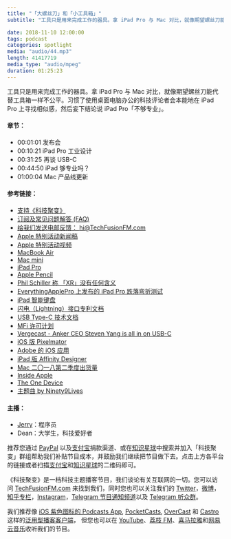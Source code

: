 ```yaml
---
title: "「大螺丝刀」和「小工具箱」"
subtitle: "工具只是用来完成工作的器具。拿 iPad Pro 与 Mac 对比，就像期望螺丝刀能代替工具箱一样不公平。习惯了使用桌面电脑办公的科技评论者会本能地在 iPad Pro 上寻找相似感，然后妄下结论说 iPad Pro「不够专业」。 "

date: 2018-11-10 12:00:00
tags: podcast
categories: spotlight
media: "audio/44.mp3"
length: 41417719 
media_type: "audio/mpeg"
duration: 01:25:23
---
```


工具只是用来完成工作的器具。拿 iPad Pro 与 Mac 对比，就像期望螺丝刀能代替工具箱一样不公平。习惯了使用桌面电脑办公的科技评论者会本能地在 iPad Pro 上寻找相似感，然后妄下结论说 iPad Pro「不够专业」。 

#### 章节：

- 00:01:01 发布会
- 00:10:21 iPad Pro 工业设计
- 00:31:25 再谈 USB-C
- 00:44:50 iPad 够专业吗？
- 01:00:04 Mac 产品线更新

#### 参考链接：

- [支持《科技聚变》](https://techfusionfm.com/donate)
- [订阅及常见问题解答 (FAQ)](https://techfusionfm.com/faq)
- [给我们发送电邮反馈： hi@TechFusionFM.com](mailto:hi@techfusionfm.com)
- [Apple 特别活动新闻稿](https://www.apple.com/cn/newsroom/2018/10/highlights-from-apples-keynote-event/)
- [Apple 特别活动视频](https://www.apple.com/apple-events/october-2018/)
- [MacBook Air](https://www.apple.com/cn/macbook-air/)
- [Mac mini](https://www.apple.com/cn/mac-mini/)
- [iPad Pro](https://www.apple.com/cn/ipad-pro/)
- [Apple Pencil](https://www.apple.com/cn/apple-pencil/)
- [Phil Schiller 称 「XR」没有任何含义](https://www.theverge.com/circuitbreaker/2018/10/22/18009410/apple-iphone-xr-xs-max-name-meaning-none)
- [EverythingApplePro 上发布的 iPad Pro 跌落弯折测试](https://www.youtube.com/watch?v=8S7jkomlHTQ)
- [iPad 智能键盘](https://www.apple.com/cn/smart-keyboard/)
- [闪电（Lightning）接口专利文档](http://pdfaiw.uspto.gov/.aiw?PageNum=0&docid=20130117470)
- [USB Type-C 技术文档](https://web.archive.org/web/20161220102924/http://www.usb.org/developers/presentations/USB_DevDays_Hong_Kong_2016_-_USB_Type-C.pdf)
- [MFi 许可计划](https://developer.apple.com/cn/programs/mfi/)
- [Vergecast - Anker CEO Steven Yang is all in on USB-C](https://www.theverge.com/2018/11/6/18065922/vergecast-podcast-interview-anker-steven-yang-usb-c)
- [iOS 版 Pixelmator](https://www.pixelmator.com/ios/)
- [Adobe 的 iOS 应用]()
- [iPad 版 Affinity Designer](https://affinity.serif.com/en-gb/designer/ipad/)
- [Mac 二〇一八第二季度出货量](https://www.macrumors.com/2018/07/12/mac-shipments-up-in-q2-2018/)
- [Inside Apple](https://www.amazon.cn/Inside-Apple-Americas-Admired-Secretive-Company/dp/145551215X)
- [The One Device](https://www.amazon.cn/One-Device-Secret-History-iPhone/dp/031654616X)
- [主题曲 by Ninety9Lives](http://99l.tv/BleedingThroughYU)

#### 主播：

- [Jerry](https://twitter.com/jerryfzhang)：程序员
- Dean：大学生，科技爱好者

推荐您通过 [PayPal](https://paypal.me/techfusionfm/5) 以及[支付宝](HTTPS://QR.ALIPAY.COM/FKX09288AJOENI0MVZXM12)捐款渠道、或在[知识星球](https://www.xiaomiquan.com)中搜索并加入「科技聚变」群组帮助我们补贴节目成本，并鼓励我们继续把节目做下去。点击上方各平台的链接或者扫描[支付宝](https://techfusionfm.com/images/QR.JPG)和[知识星球](https://t.zsxq.com/IEmEM3f)的二维码即可。

《科技聚变》是一档科技主题播客节目，我们谈论有关互联网的一切。您可以访问 [TechFusionFM.com](https://TechFusionFM.com) 来找到我们，同时您也可以关注我们的 [Twitter](http://twitter.com/TechFusionFM)，[微博](http://weibo.com/TechFusionFM)，[知乎专栏](https://zhuanlan.zhihu.com/TechFusion)，[Instagram](http://instagram.com/TechFusionFM)，[Telegram 节目通知频道](https://t.me/TechFusionFM)以及 [Telegram 听众群](https://t.me/TechFusionChat)。

我们推荐像 [iOS 紫色图标的 Podcasts App](https://itunes.apple.com/cn/podcast/id1202658654), [PocketCasts](http://pca.st/podcast/28fcd200-cc7c-0134-10da-25324e2a541d), [OverCast](https://overcast.fm) 和 [Castro](http://supertop.co/castro/) 这样的[泛用型播客客户端](https://techfusionfm.com/faq)， 但您也可以在 [YouTube](https://www.youtube.com/channel/UC6uvHf21Tjm5lepw6P2Ki-Q)、[荔枝 FM](https://www.lizhi.fm/1494013/)、[喜马拉雅](http://www.ximalaya.com/72456289/album/6648521)和[网易云音乐](http://music.163.com/#/djradio?id=347498120)收听我们的节目。
